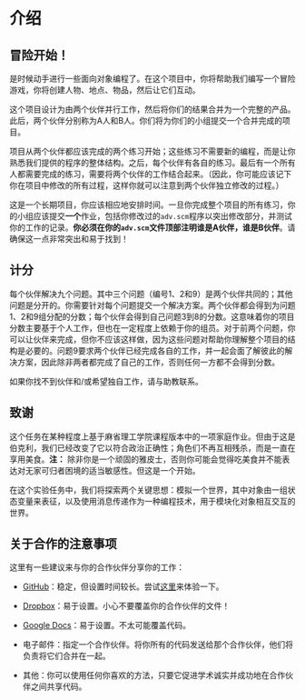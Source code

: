 # 介绍

## 冒险开始！

是时候动手进行一些面向对象编程了。在这个项目中，你将帮助我们编写一个冒险游戏，你将创建人物、地点、物品，然后让它们互动。

这个项目设计为由两个伙伴并行工作，然后将你们的结果合并为一个完整的产品。此后，两个伙伴分别称为A人和B人。你们将为你们的小组提交一个合并完成的项目。

项目从两个伙伴都应该完成的两个练习开始；这些练习不需要新的编程，而是让你熟悉我们提供的程序的整体结构。之后，每个伙伴有各自的练习。最后有一个所有人都需要完成的练习，需要将两个伙伴的工作结合起来。（因此，你可能应该记下你在项目中修改的所有过程，这样你就可以注意到两个伙伴独立修改的过程。）

这是一个长期项目，你应该相应地安排时间。一旦你完成整个项目的所有练习，你的小组应该提交**一个**作业，包括你修改过的`adv.scm`程序以突出修改部分，并测试你的工作的记录。**你必须在你的`adv.scm`文件顶部注明谁是A伙伴，谁是B伙伴**。请确保这一点非常突出和易于找到！

## 计分

每个伙伴解决九个问题。其中三个问题（编号1、2和9）是两个伙伴共同的；其他问题是分开的。你需要针对每个问题提交一个解决方案。两个伙伴都会得到为问题1、2和9组分配的分数；每个伙伴会得到自己问题3到8的分数。这意味着你的项目分数主要基于个人工作，但也在一定程度上依赖于你的组员。对于前两个问题，你可以让伙伴来完成，但你不应该这样做，因为这些问题对帮助你理解整个项目的结构是必要的。问题9要求两个伙伴已经完成各自的工作，并一起会面了解彼此的解决方案，因此除非两者都完成了自己的工作，否则任何一方都不会得到分数。

如果你找不到伙伴和/或希望独自工作，请与助教联系。

## 致谢

这个任务在某种程度上基于麻省理工学院课程版本中的一项家庭作业。但由于这是伯克利，我们已经改变了它以符合政治正确性；角色们不再互相残杀，而是一直在享用美食。**注：** 除非你是一个顽固的雅皮士，否则你可能会觉得吃美食并不能表达对无家可归者困境的适当敏感性。但这是一个开始。

在这个实验任务中，我们将探索两个关键思想：模拟一个世界，其中对象由一组状态变量来表征，以及使用消息传递作为一种编程技术，用于模块化对象相互交互的世界。

## 关于合作的注意事项

这里有一些建议来与你的合作伙伴分享你的工作：

+   [GitHub](https://github.com/)：稳定，但设置时间较长。尝试[这里](http://try.github.io/levels/1/challenges/1)来体验一下。

+   [Dropbox](https://www.dropbox.com/)：易于设置。小心不要覆盖你的合作伙伴的文件！

+   [Google Docs](https://docs.google.com/)：易于设置。不太可能覆盖代码。

+   电子邮件：指定一个合作伙伴。将你所有的代码发送给那个合作伙伴，他们将负责将它们合并在一起。

+   其他：你可以使用任何你喜欢的方法，只要它促进学术诚实并成功地在合作伙伴之间共享代码。

